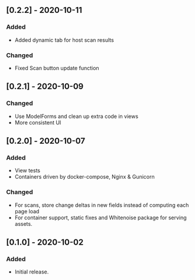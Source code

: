 ## [0.2.2] - 2020-10-11
### Added
- Added dynamic tab for host scan results
### Changed
- Fixed Scan button update function

## [0.2.1] - 2020-10-09
### Changed
- Use ModelForms and clean up extra code in views
- More consistent UI


## [0.2.0] - 2020-10-07
### Added
- View tests
- Containers driven by docker-compose, Nginx & Gunicorn

### Changed
- For scans, store change deltas in new fields instead of computing each page load
- For container support, static fixes and Whitenoise package for serving assets.

## [0.1.0] - 2020-10-02
### Added
- Initial release.